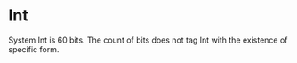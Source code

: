 # Int

System Int is 60 bits.
The count of bits does not tag Int with the existence of specific form.


